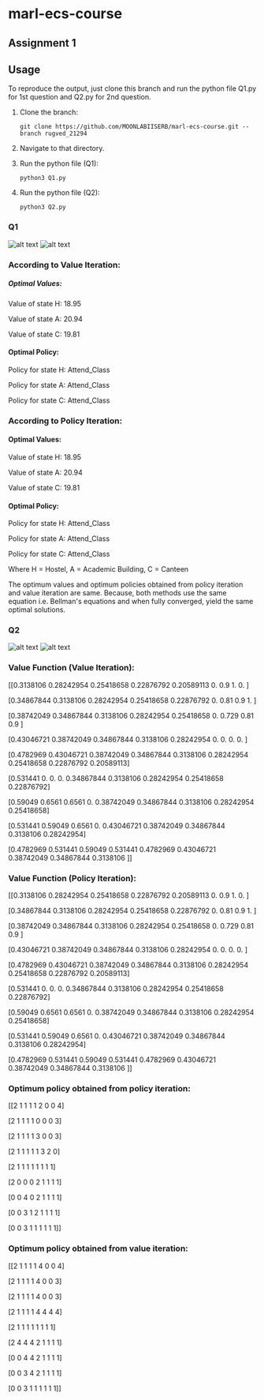 # marl-ecs-course
## Assignment 1

## Usage
 To reproduce the output, just clone this branch and run the python file Q1.py for 1st question and Q2.py for 2nd question.

1. Clone the branch:

       git clone https://github.com/MOONLABIISERB/marl-ecs-course.git --branch rugved_21294

2. Navigate to that directory.
   
3. Run the python file (Q1):

       python3 Q1.py
   
4. Run the python file (Q2):

       python3 Q2.py

### Q1

![alt text](Q1_MDP.jpg)
![alt text](Q1_table.jpg)

### According to Value Iteration:

##### Optimal Values:

Value of state H: 18.95

Value of state A: 20.94

Value of state C: 19.81

#### Optimal Policy:

Policy for state H: Attend_Class

Policy for state A: Attend_Class

Policy for state C: Attend_Class


### According to Policy Iteration:

#### Optimal Values:

Value of state H: 18.95

Value of state A: 20.94

Value of state C: 19.81

#### Optimal Policy:

Policy for state H: Attend_Class

Policy for state A: Attend_Class

Policy for state C: Attend_Class

Where H = Hostel, A = Academic Building, C = Canteen

The optimum values and optimum policies obtained from policy iteration and value iteration are same. Because, both methods use the same equation i.e. Bellman's equations and when fully converged, yield the same optimal solutions.

### Q2
![alt text](Q2_V.png)
![alt text](Q2_P.png)

### Value Function (Value Iteration):

[[0.3138106  0.28242954 0.25418658 0.22876792 0.20589113 0.  0.9        1.         0.        ]

 [0.34867844 0.3138106  0.28242954 0.25418658 0.22876792 0.  0.81       0.9        1.        ]
 
 [0.38742049 0.34867844 0.3138106  0.28242954 0.25418658 0.  0.729      0.81       0.9       ]
 
 [0.43046721 0.38742049 0.34867844 0.3138106  0.28242954 0.  0.         0.         0.        ]
 
 [0.4782969  0.43046721 0.38742049 0.34867844 0.3138106  0.28242954  0.25418658 0.22876792 0.20589113]
 
 [0.531441   0.         0.         0.         0.34867844 0.3138106  0.28242954 0.25418658 0.22876792]
 
 [0.59049    0.6561     0.6561     0.         0.38742049 0.34867844  0.3138106  0.28242954 0.25418658]
 
 [0.531441   0.59049    0.6561     0.         0.43046721 0.38742049  0.34867844 0.3138106  0.28242954]
 
 [0.4782969  0.531441   0.59049    0.531441   0.4782969  0.43046721  0.38742049 0.34867844 0.3138106 ]]

### Value Function (Policy Iteration):

[[0.3138106  0.28242954 0.25418658 0.22876792 0.20589113 0.  0.9        1.         0.        ]

 [0.34867844 0.3138106  0.28242954 0.25418658 0.22876792 0.  0.81       0.9        1.        ]
 
 [0.38742049 0.34867844 0.3138106  0.28242954 0.25418658 0.  0.729      0.81       0.9       ]
 
 [0.43046721 0.38742049 0.34867844 0.3138106  0.28242954 0.  0.         0.         0.        ]
 
 [0.4782969  0.43046721 0.38742049 0.34867844 0.3138106  0.28242954  0.25418658 0.22876792 0.20589113]
 
 [0.531441   0.         0.         0.         0.34867844 0.3138106  0.28242954 0.25418658 0.22876792]
 
 [0.59049    0.6561     0.6561     0.         0.38742049 0.34867844  0.3138106  0.28242954 0.25418658]
 
 [0.531441   0.59049    0.6561     0.         0.43046721 0.38742049  0.34867844 0.3138106  0.28242954]
 
 [0.4782969  0.531441   0.59049    0.531441   0.4782969  0.43046721  0.38742049 0.34867844 0.3138106 ]]

### Optimum policy obtained from policy iteration:

[[2 1 1 1 1 2 0 0 4]

 [2 1 1 1 1 0 0 0 3]
 
 [2 1 1 1 1 3 0 0 3]
 
 [2 1 1 1 1 1 3 2 0]
 
 [2 1 1 1 1 1 1 1 1]
 
 [2 0 0 0 2 1 1 1 1]
 
 [0 0 4 0 2 1 1 1 1]
 
 [0 0 3 1 2 1 1 1 1]
 
 [0 0 3 1 1 1 1 1 1]]

### Optimum policy obtained from value iteration:

[[2 1 1 1 1 4 0 0 4]

 [2 1 1 1 1 4 0 0 3]
 
 [2 1 1 1 1 4 0 0 3]
 
 [2 1 1 1 1 4 4 4 4]
 
 [2 1 1 1 1 1 1 1 1]
 
 [2 4 4 4 2 1 1 1 1]
 
 [0 0 4 4 2 1 1 1 1]
 
 [0 0 3 4 2 1 1 1 1]
 
 [0 0 3 1 1 1 1 1 1]]
